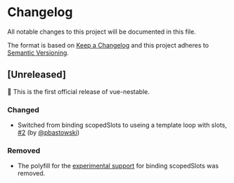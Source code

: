 # Changelog
All notable changes to this project will be documented in this file.

The format is based on [Keep a Changelog](http://keepachangelog.com/en/1.0.0/)
and this project adheres to [Semantic Versioning](http://semver.org/spec/v2.0.0.html).


## [Unreleased]

:tada: This is the first official release of vue-nestable.

### Changed
 - Switched from binding scopedSlots to useing a template loop with slots, [#2](https://github.com/rhwilr/adonis-bumblebee/pull/2) (by [@pbastowski](https://github.com/pbastowski))

### Removed
 - The polyfill for the [experimental support](https://github.com/vuejs/vue/pull/7765) for binding scopedSlots was removed.
